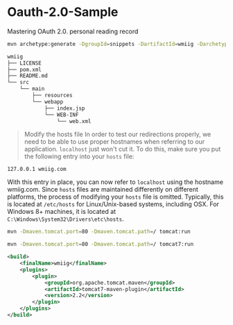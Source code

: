 # Oauth-2.0-Sample
Mastering OAuth 2.0. personal reading record
```bash
mvn archetype:generate -DgroupId=snippets -DartifactId=wmiig -DarchetypeArtifactId=maven-archetype-webapp -DinteractiveMode=false
```
```bash
wmiig
├── LICENSE
├── pom.xml
├── README.md
└── src
    └── main
        ├── resources
        └── webapp
            ├── index.jsp
            └── WEB-INF
                └── web.xml

```
> Modify the hosts file
In order to test our redirections properly, we need to be able to use proper hostnames when referring to our application. `localhost` just won't cut it. To do this, make sure you put the following entry into your `hosts` file:
```
127.0.0.1 wmiig.com
```
With this entry in place, you can now refer to `localhost` using the hostname wmiig.com.
Since `hosts` files are maintained differently on different platforms, the process of modifying your `hosts` file is omitted. Typically, this is located at `/etc/hosts` for Linux/Unix-based systems, including OSX. For Windows 8+ machines, it is located at `C:\Windows\System32\Drivers\etc\hosts`.

```bash
mvn -Dmaven.tomcat.port=80 -Dmaven.tomcat.path=/ tomcat:run
```

```bash
mvn -Dmaven.tomcat.port=80 -Dmaven.tomcat.path=/ tomcat7:run
```
```pom.xml
<build>
    <finalName>wmiig</finalName>
    <plugins>
        <plugin>
            <groupId>org.apache.tomcat.maven</groupId>
            <artifactId>tomcat7-maven-plugin</artifactId>
            <version>2.2</version>
        </plugin>
    </plugins>
</build>
```
